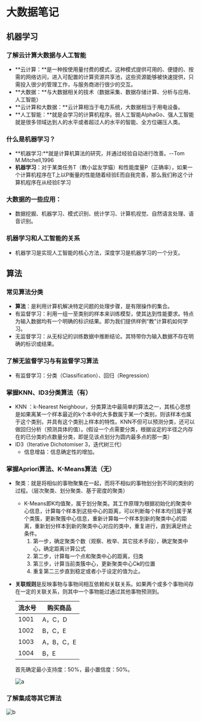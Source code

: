 # 大数据笔记

## 机器学习

### 了解云计算大数据与人工智能
  - **云计算：**是一种按使用量付费的模式，这种模式提供可用的、便捷的、按需的网络访问，进入可配置的计算资源共享池，这些资源能够被快速提供，只需投入很少的管理工作，与服务商进行很少的交互。
  - **大数据：**与大数据相关的技术（数据采集、数据存储计算、分析与应用、人工智能）
 - **云计算和大数据：**云计算相当于电力系统，大数据相当于用电设备。
 - **人工智能：**就是会学习的计算机程序。弱人工智能AlphaGo、强人工智能就是很多领域达到人的水平或者超过人的水平的智能、全方位碾压人类。

### 什么是机器学习？

- **机器学习:**就是计算机算法的研究，并通过经验自动进行改善。--Tom M.Mitchell,1996
- **机器学习**：对于某类任务T（教小盆友学猫）和性能度量P（正确率），如果一个计算机程序在T上以P衡量的性能随着经验E而自我完善，那么我们称这个计算机程序在从经验E学习

### 大数据的一些应用：

- 数据挖掘、机器学习、模式识别、统计学习、计算机视觉、自然语言处理、语音识别。

### 机器学习和人工智能的关系

-  机器学习是实现人工智能的核心方法，深度学习是机器学习的一个分支。

## 算法

### 常见算法分类

- **算法**：是利用计算机解决特定问题的处理步骤，是有限操作的集合。
- 有监督学习：利用一组一至类别的样本来训练模型，使其达到性能要求。特点为输入数据均有一个明确的标识结果。即为我们提供样例“教”计算机如何学习。
- 无监督学习：从无标记的训练数据中推断结论。其特带你为输入数据不存在明确的标识或结果。

### 了解无监督学习与有监督学习算法

- 有监督学习：分类（Classification）、回归（Regression）

### 掌握KNN、ID3分类算法（有）

- KNN ：k-Nearest Neighbour，分类算法中最简单的算法之一，其核心思想是如果离某一个样本最近的k个本中的大多数属于某一个类别，则该样本也属于这个类别，并具有这个类别上样本的特性。KNN不但可以预测分类，还可以做回归分析（预测具体的值）。(假设一个点需要分类，根据设定的半径之内存在的已分类的点数量分类，即是见该点划分为圆内最多点的那一类）
- ID3（Iterative Dichotomiser 3，迭代树三代）
  - 信息增益：信息确定性的增加。

### 掌握Apriori算法、K-Means算法（无）

- 聚类：就是将相似的事物聚集在一起，而将不相似的事物划分到不同的类别的过程。（层次聚类、划分聚类、基于密度的聚类）
  - K-Means即K均值聚，属于划分聚类。其工作原理为根据初始化的聚类中心信息，计算每个样本到这些中心的距离，可以判断每个样本均归属于某个类簇，更新聚簇中心信息，重新计算每一个样本到新的聚类中心的距离，重新划分样本到新的聚类中心对应的类中，重复进行，直到满足终止条件。
    1. 第一步，确定聚类个数（观察、枚举、其它技术手段），确定聚类中心，确定距离计算公式
    2. 第二步，计算每一个点和聚类中心的距离，归类
    3. 第三步，计算当前类簇中心，更新聚类中心C~~k~~的位置
    4. 重复第二三步直到稳定或者小于设定的值为止。

- **关联规则**是反映事物与事物间相互依赖和关联关系。如果两个或多个事物间存在一定的关联关系，则其中一个事物能过通过其他事物预测到。

  | 流水号 | 购买商品   |
  | ------ | ---------- |
  | 1001   | A，C，D    |
  | 1002   | B，C，E    |
  | 1003   | A，B，C，E |
  | 1004   | B，E       |

  首先确定最小支持度：50%，最小置信度：50%。

  ![a](D:\public\a.png)

### 了解集成等其它算法

![b](D:\public\b.png)